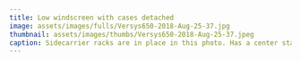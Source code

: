 ```yaml
---
title: Low windscreen with cases detached
image: assets/images/fulls/Versys650-2018-Aug-25-37.jpg
thumbnail: assets/images/thumbs/Versys650-2018-Aug-25-37.jpeg
caption: Sidecarrier racks are in place in this photo. Has a center stand installed. The center tsand makes it much easier to clean and lubricate the chain. Also makes it easier to wash the bike. Easier to was the wheels because you can turn the wheels without needing to roll the bike around. 
---
```

